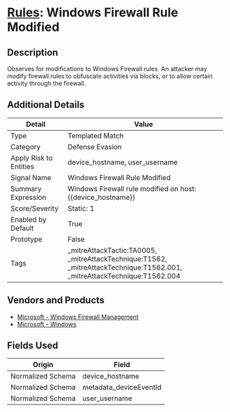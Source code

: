 # [Rules](README.md): Windows Firewall Rule Modified

## Description
Observes for modifications to Windows Firewall rules. An attacker may modify firewall rules to obfuscate activities via blocks, or to allow certain activity through the firewall.

## Additional Details
|Detail|Value|
|----|----|
|Type|Templated Match|
|Category|Defense Evasion|
|Apply Risk to Entities|device_hostname, user_username|
|Signal Name|Windows Firewall Rule Modified|
|Summary Expression|Windows Firewall rule modified on host: {{device_hostname}}|
|Score/Severity|Static: 1|
|Enabled by Default|True|
|Prototype|False|
|Tags|_mitreAttackTactic:TA0005, _mitreAttackTechnique:T1562, _mitreAttackTechnique:T1562.001, _mitreAttackTechnique:T1562.004|
## Vendors and Products
- [Microsoft - Windows Firewall Management](../products/e91e068a-fe7e-45d4-98c6-1cc1e3d4d99f.md)
- [Microsoft - Windows](../products/1ff7546c-cb36-4a24-87f7-89d2cecc5761.md)


## Fields Used

|Origin|Field|
|----|----|
|Normalized Schema|device_hostname|
|Normalized Schema|metadata_deviceEventId|
|Normalized Schema|user_username|


